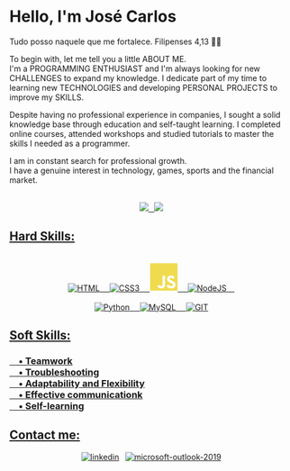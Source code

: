 # Hello, I'm José Carlos

<p>Tudo posso naquele que me fortalece. Filipenses 4,13 🙏🏻</p>

To begin with, let me tell you a little ABOUT ME. <br>
I'm a PROGRAMMING ENTHUSIAST and I'm always looking for new CHALLENGES to expand my knowledge.
I dedicate part of my time to learning new TECHNOLOGIES and developing PERSONAL PROJECTS to improve my SKILLS.

Despite having no professional experience in companies, I sought a solid knowledge base through education and self-taught learning. I completed online courses, attended workshops and studied tutorials to master the skills I needed as a programmer.

I am in constant search for professional growth.<br>
I have a genuine interest in technology, games, sports and the financial market.<br><br>

<div align="center">
  <a href="https://github.com/jcddsj01">
  <img height="150em" src="https://github-readme-stats.vercel.app/api?username=jcddsj01&show_icons=true&theme=white&include_all_commits=true&count_private=true"/>&ensp;
  <img height="150em" src="https://github-readme-stats.vercel.app/api/top-langs/?username=jcddsj01&layout=compact&langs_count=7&theme=white"/>
</div>

## Hard Skills:

<div align="center"><br>
	<img title="HTML5" alt="HTML" height="50" width="50" src="https://cdn.jsdelivr.net/gh/devicons/devicon@latest/icons/html5/html5-plain-wordmark.svg">&emsp;
	<img title="CSS3" alt="CSS3" height="50" width="50" src="https://cdn.jsdelivr.net/gh/devicons/devicon@latest/icons/css3/css3-plain-wordmark.svg">&emsp;
	<img title="Javascript" alt="Javascript" height="50" width="50" src="https://raw.githubusercontent.com/devicons/devicon/master/icons/javascript/javascript-plain.svg">&emsp;
        <img title="NodeJS" alt="NodeJS" height="50" width="50" src="https://cdn.jsdelivr.net/gh/devicons/devicon@latest/icons/nodejs/nodejs-original-wordmark.svg" />&emsp;
	<br><br>
	<img title="Python" alt="Python" height="50" width="50" src="https://cdn.jsdelivr.net/gh/devicons/devicon@latest/icons/python/python-original-wordmark.svg" />&emsp;
 	<img title="MySQL" alt="MySQL" height="50" width="50" src="https://cdn.jsdelivr.net/gh/devicons/devicon@latest/icons/mysql/mysql-original-wordmark.svg" />&emsp;
	<img title="GIT" alt="GIT" height="50" width="50" src="https://cdn.jsdelivr.net/gh/devicons/devicon/icons/git/git-original-wordmark.svg" />
</div>

## Soft Skills:

<div align="left" >
<h3>&emsp;&#149; Teamwork<br>
	&emsp;&#149; Troubleshooting<br>
	&emsp;&#149; Adaptability and Flexibility<br>
	&emsp;&#149; Effective communicationk<br>
	&emsp;&#149; Self-learning<br>
</div>

## Contact me:

<div align="center">
	<a href="https://www.linkedin.com/in/jose-carlos-703821254"><img width="50" height="50" src="https://img.icons8.com/fluency/50/linkedin.png" alt="linkedin"/></a>&ensp;
	<a href="mailto:jcddsj01@outlook.com"><img width="50" height="50" src="https://img.icons8.com/fluency/50/microsoft-outlook-2019.png" alt="microsoft-outlook-2019"/></a>
</div>

